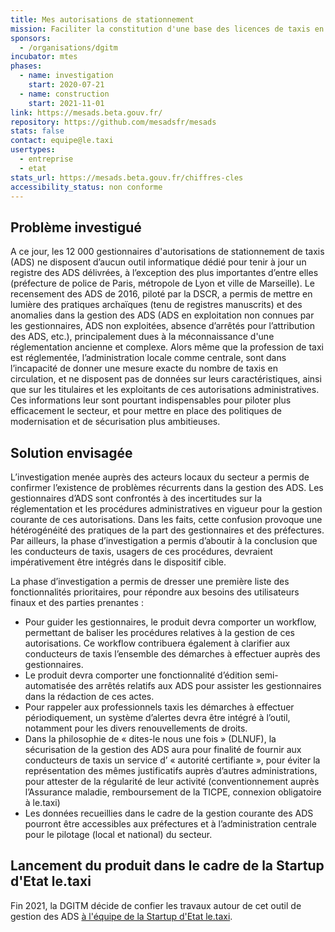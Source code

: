 ```yaml
---
title: Mes autorisations de stationnement
mission: Faciliter la constitution d'une base des licences de taxis en France
sponsors:
  - /organisations/dgitm
incubator: mtes
phases:
  - name: investigation
    start: 2020-07-21
  - name: construction
    start: 2021-11-01
link: https://mesads.beta.gouv.fr/
repository: https://github.com/mesadsfr/mesads
stats: false
contact: equipe@le.taxi
usertypes:
  - entreprise
  - etat
stats_url: https://mesads.beta.gouv.fr/chiffres-cles
accessibility_status: non conforme
---
```

## Problème investigué

A ce jour, les 12 000 gestionnaires d'autorisations de stationnement de taxis (ADS) ne disposent d’aucun outil informatique dédié pour tenir à jour un registre des ADS délivrées, à l’exception des plus importantes d’entre elles (préfecture de police de Paris, métropole de Lyon et ville de Marseille). Le recensement des ADS de 2016, piloté par la DSCR, a permis de mettre en lumière des pratiques archaïques (tenu de registres manuscrits) et des anomalies dans la gestion des ADS (ADS en exploitation non connues par les gestionnaires, ADS non exploitées, absence d’arrêtés pour l’attribution des ADS, etc.), principalement dues à la méconnaissance d'une réglementation ancienne et complexe. 
Alors même que la profession de taxi est réglementée, l’administration locale comme centrale, sont dans l’incapacité de donner une mesure exacte du nombre de taxis en circulation, et ne disposent pas de données sur leurs caractéristiques, ainsi que sur les titulaires et les exploitants de ces autorisations administratives. Ces informations leur sont pourtant indispensables pour piloter plus efficacement le secteur, et pour mettre en place des politiques de modernisation et de sécurisation plus ambitieuses.


## Solution envisagée

L’investigation menée auprès des acteurs locaux du secteur a permis de confirmer l’existence de problèmes récurrents dans la gestion des ADS. Les gestionnaires d’ADS sont confrontés à des incertitudes sur la réglementation et les procédures administratives en vigueur pour la gestion courante de ces autorisations. Dans les faits, cette confusion provoque une hétérogénéité des pratiques de la part des gestionnaires et des préfectures. Par ailleurs, la phase d’investigation a permis d’aboutir à la conclusion que les conducteurs de taxis, usagers de ces procédures, devraient impérativement être intégrés dans le dispositif cible.  

La phase d’investigation a permis de dresser une première liste des fonctionnalités prioritaires, pour répondre aux besoins des utilisateurs finaux et des parties prenantes :  

- Pour guider les gestionnaires, le produit devra comporter un workflow, permettant de baliser les procédures relatives à la gestion de ces autorisations. Ce workflow contribuera également à clarifier aux conducteurs de taxis l’ensemble des démarches à effectuer auprès des gestionnaires. 
- Le produit devra comporter une fonctionnalité d’édition semi-automatisée des arrêtés relatifs aux ADS pour assister les gestionnaires dans la rédaction de ces actes. 
- Pour rappeler aux professionnels taxis les démarches à effectuer périodiquement, un système d’alertes devra être intégré à l’outil, notamment pour les divers renouvellements de droits. 
- Dans la philosophie de « dites-le nous une fois » (DLNUF), la sécurisation de la gestion des ADS aura pour finalité de fournir aux conducteurs de taxis un service d’ « autorité certifiante », pour éviter la représentation des mêmes justificatifs auprès d’autres administrations, pour attester de la régularité de leur activité (conventionnement auprès l’Assurance maladie, remboursement de la TICPE, connexion obligatoire à le.taxi) 
- Les données recueillies dans le cadre de la gestion courante des ADS pourront être accessibles aux préfectures et à l’administration centrale pour le pilotage (local et national) du secteur.

## Lancement du produit dans le cadre de la Startup d'Etat le.taxi

Fin 2021, la DGITM décide de confier les travaux autour de cet outil de gestion des ADS [à l'équipe de la Startup d'Etat le.taxi](https://beta.gouv.fr/startups/le-taxi.html). 
